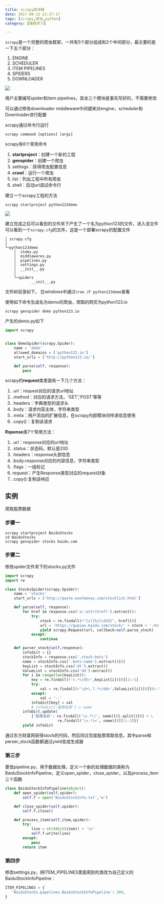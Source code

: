 ```yaml
---
title: scrapy库详解
date: 2017-08-13 22:37:17
tags: [scrapy,爬虫,python]
category: [编程学习]

---
```




`scrapy`是一个完整的爬虫框架，一共有5个部分组成和2个中间部分，最主要的是一下五个部分：

1. ENGINE
2. SCHEDULER
3. ITEM PIPELINES
4. SPIDERS
5. DOWNLOADER

<!--more-->

![](http://ooi9t4tvk.bkt.clouddn.com/17-8-14/88536273.jpg)

用户主要编写spider和item pipelines，其余三个模块是事先写好的，不需要修改

可以通过修改downloader middleware中间键来对engine，scheduler和Downloader进行配置

scrapy通过命令行运行

```
scrapy command [options] [args]
```

scrapy有6个常用命令

1. **startproject**：创建一个新的工程
2. **genspider**：创建一个爬虫
3. settings：获得爬虫配置信息
4. **crawl**：运行一个爬虫
5. list：列出工程中所有爬虫
6. shell：启动url调试命令行

建立一个scrapy工程的方法

```
scrapy startproject python123demo
```

![](http://ooi9t4tvk.bkt.clouddn.com/17-8-14/62349910.jpg)

建立完成之后可以看到的文件夹下产生了一个名为python123的文件，进入该文件可以看到一个`scrapy.cfg`的文件，这是一个部署scrapy的配置文件

```
│ scrapy.cfg
│
└─python123demo
    │  items.py
    │  middlewares.py
    │  pipelines.py
    │  settings.py
    │  __init__.py
    │
    └─spiders
            __init__.py
```

文件树目录如下， 在windows中通过`tree /F python123demo`查看



使用如下命令生成名为demo的爬虫，爬取的网页为python123.io

`scrapy genspider demo python123.io`

产生的demo.py如下

```python
import scrapy


class DemoSpider(scrapy.Spider):
    name = 'demo'
    allowed_domains = ['python123.io']
    start_urls = ['http://python123.io/']

    def parse(self, response):
        pass
```



scrapy的**request**类里面有一下几个方法：

1. .url：request对应的请求url地址
2. .method：对应的请求方法，'GET','POST'等等
3. .headers：字典类型的请求头
4. .body：请求内容主体，字符串类型
5. .meta：用户添加的扩展信息，在scrapy内部模块间传递信息使用
6. .copy()：复制该请求



**Rsponse**类7个常用方法：

1. .url：response对应的url地址
2. .status：状态码，默认是200
3. .headers：response头部信息
4. .body:response对应的内容信息，字符串类型
5. .flags：一组标记
6. request：产生Response类型对应的request对象
7. .copy():复制该响应




## 实例

爬取股票数据

### 步骤一

```shell
scrapy startproject BaiduStocks
cd BaiduStocks
scrapy genspider stocks baidu.com
```

### 步骤二

修改spider文件夹下的stocks.py文件

```python
import scrapy
import re

class StocksSpider(scrapy.Spider):
    name = 'stocks'
    start_urls = ['http://quote.eastmoney.com/stocklist.html']

    def parse(self, response):
        for href in response.css('a::attr(href)').extract():
            try:
                stock = re.findall(r"[s][hz]\d{6}", href)[0]
                url = 'https://gupiao.baidu.com/stock/' + stock + '.html'
                yield scrapy.Request(url, callback=self.parse_stock)
            except:
                continue

    def parser_stock(self,response):
        infodict = {}
        stockInfo = response.css('.stock-bets')
        name = stockInfo.css('.bets-name').extract()[0]
        keyList = stockInfo.css('dt').extract()
        ValueList = stockInfo.css('dd').extract()
        for i in range(len(keyList)):
            key = re.findall(r'>.*</dt>',keyList[i])[0][1:-5]
            try:
                val = re.findall(r'\d+\.?.*</dd>',ValueList[i])[0][0:-5]
            except:
                val = '--'
            infodict[key] = val
            # infodict['股票名称'] = name
        infoDict.update(
            {'股票名称': re.findall('\s.*\(', name)[0].split()[0] + \
                        re.findall('\>.*\<', name)[0][1:-1]})
        yield infodict
```

通过东方财富网获得stock的代码，然后同过百度股票爬取信息，其中parse和perser_stock函数都通过yield变成生成器

### 第三步

更改pipeline.py，用于数据处理，定义一个新的处理数据的类称为BaiduStockInfoPipeline，定义open_spider，close_spider，以及process_item三个函数

```python
class BaiduStockInfoPipeline(object):
    def open_spider(self,spider):
        self.f = open('BaiduStockInfo.txt','w')

    def close_spider(self,spider):
        self.f.close()

    def process_item(self,item,spider):
        try:
            line = str(dict(item)) + '\n'
            self.f.write(line)
        except:
            pass
        return item
```

### 第四步

修改settings.py，把ITEM_PIPELINES里面用到的类改为自己定义的BaiduStockInfoPipeline：

```python
ITEM_PIPELINES = {
   'BaiduStocks.pipelines.BaiduStockInfoPipeline': 300,
}
```





























